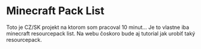 # Minecraft Pack List

Toto je CZ/SK projekt na ktorom som pracoval 10 minut... Je to vlastne iba minecraft resourcepack list.
Na webu čoskoro bude aj tutorial jak urobiť taký resourcepack.
